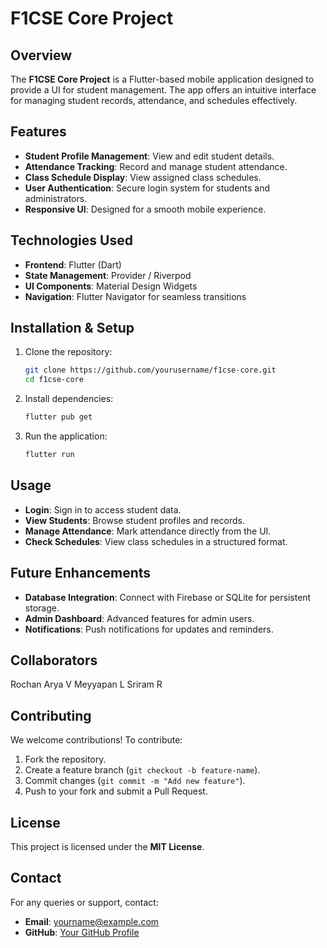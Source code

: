 # F1CSE Core Project

## Overview
The **F1CSE Core Project** is a Flutter-based mobile application designed to provide a UI for student management. The app offers an intuitive interface for managing student records, attendance, and schedules effectively.

## Features
- **Student Profile Management**: View and edit student details.
- **Attendance Tracking**: Record and manage student attendance.
- **Class Schedule Display**: View assigned class schedules.
- **User Authentication**: Secure login system for students and administrators.
- **Responsive UI**: Designed for a smooth mobile experience.

## Technologies Used
- **Frontend**: Flutter (Dart)
- **State Management**: Provider / Riverpod
- **UI Components**: Material Design Widgets
- **Navigation**: Flutter Navigator for seamless transitions

## Installation & Setup
1. Clone the repository:
   ```sh
   git clone https://github.com/yourusername/f1cse-core.git
   cd f1cse-core
   ```
2. Install dependencies:
   ```sh
   flutter pub get
   ```
3. Run the application:
   ```sh
   flutter run
   ```

## Usage
- **Login**: Sign in to access student data.
- **View Students**: Browse student profiles and records.
- **Manage Attendance**: Mark attendance directly from the UI.
- **Check Schedules**: View class schedules in a structured format.

## Future Enhancements
- **Database Integration**: Connect with Firebase or SQLite for persistent storage.
- **Admin Dashboard**: Advanced features for admin users.
- **Notifications**: Push notifications for updates and reminders.

## Collaborators
Rochan Arya V
Meyyapan L
Sriram R

## Contributing
We welcome contributions! To contribute:
1. Fork the repository.
2. Create a feature branch (`git checkout -b feature-name`).
3. Commit changes (`git commit -m "Add new feature"`).
4. Push to your fork and submit a Pull Request.

## License
This project is licensed under the **MIT License**.

## Contact
For any queries or support, contact:
- **Email**: yourname@example.com
- **GitHub**: [Your GitHub Profile](https://github.com/yourusername)

